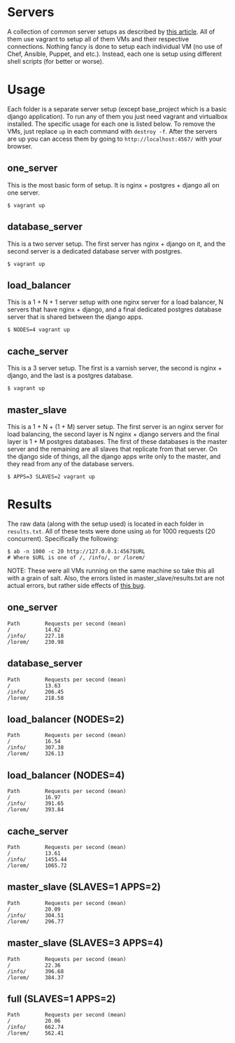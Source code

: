 Servers
=======
A collection of common server setups as described by [this article](https://www.digitalocean.com/community/tutorials/5-common-server-setups-for-your-web-application). All of them use vagrant to setup all of them VMs and their respective connections. Nothing fancy is done to setup each individual VM (no use of Chef, Ansible, Puppet, and etc.). Instead, each one is setup using different shell scripts (for better or worse).


Usage
=====

Each folder is a separate server setup (except base_project which is a basic django application). To run any of them you just need vagrant and virtualbox installed. The specific usage for each one is listed below. To remove the VMs, just replace `up` in each command with `destroy -f`. After the servers are up you can access them by going to `http://localhost:4567/` with your browser.


one_server
----------
This is the most basic form of setup. It is nginx + postgres + django all on one server.

    $ vagrant up


database_server
---------------
This is a two server setup. The first server has nginx + django on it, and the second server is a dedicated database server with postgres.

    $ vagrant up


load_balancer
-------------
This is a 1 + N + 1 server setup with one nginx server for a load balancer, N servers that have nginx + django, and a final dedicated postgres database server that is shared between the django apps.

    $ NODES=4 vagrant up


cache_server
------------
This is a 3 server setup. The first is a varnish server, the second is nginx + django, and the last is a postgres database.

    $ vagrant up


master_slave
-------------
This is a 1 + N + (1 + M) server setup. The first server is an nginx server for load balancing, the second layer is N nginx + django servers and the final layer is 1 + M postgres databases. The first of these databases is the master server and the remaining are all slaves that replicate from that server. On the django side of things, all the django apps write only to the master, and they read from any of the database servers.

    $ APPS=3 SLAVES=2 vagrant up



Results
=======

The raw data (along with the setup used) is located in each folder in `results.txt`.
All of these tests were done using `ab` for 1000 requests (20 concurrent). Specifically the following:

    $ ab -n 1000 -c 20 http://127.0.0.1:4567$URL
    # Where $URL is one of /, /info/, or /lorem/

NOTE: These were all VMs running on the same machine so take this all with a grain of salt. Also, the errors listed in master_slave/results.txt are not actual errors, but rather side effects of [this bug](https://issues.apache.org/bugzilla/show_bug.cgi?id=42040).


one_server
----------

    Path        Requests per second (mean)
    /           14.62
    /info/      227.18
    /lorem/     230.98



database_server
---------------

    Path        Requests per second (mean)
    /           13.63
    /info/      206.45
    /lorem/     218.58



load_balancer (NODES=2)
-----------------------

    Path        Requests per second (mean)
    /           16.54
    /info/      307.38
    /lorem/     326.13


load_balancer (NODES=4)
-----------------------

    Path        Requests per second (mean)
    /           16.97
    /info/      391.65
    /lorem/     393.84



cache_server
------------

    Path        Requests per second (mean)
    /           13.61
    /info/      1455.44
    /lorem/     1065.72



master_slave (SLAVES=1 APPS=2)
------------------------------

    Path        Requests per second (mean)
    /           20.09
    /info/      304.51
    /lorem/     296.77


master_slave (SLAVES=3 APPS=4)
------------------------------

    Path        Requests per second (mean)
    /           22.36
    /info/      396.68
    /lorem/     384.37



full (SLAVES=1 APPS=2)
----------------------

    Path        Requests per second (mean)
    /           20.06
    /info/      662.74
    /lorem/     562.41


